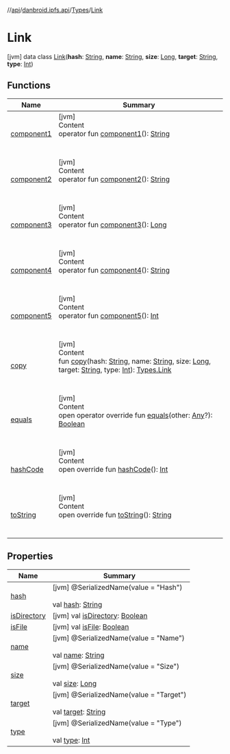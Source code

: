 //[api](../../../index.md)/[danbroid.ipfs.api](../../index.md)/[Types](../index.md)/[Link](index.md)



# Link  
 [jvm] data class [Link](index.md)(**hash**: [String](https://kotlinlang.org/api/latest/jvm/stdlib/kotlin/-string/index.html), **name**: [String](https://kotlinlang.org/api/latest/jvm/stdlib/kotlin/-string/index.html), **size**: [Long](https://kotlinlang.org/api/latest/jvm/stdlib/kotlin/-long/index.html), **target**: [String](https://kotlinlang.org/api/latest/jvm/stdlib/kotlin/-string/index.html), **type**: [Int](https://kotlinlang.org/api/latest/jvm/stdlib/kotlin/-int/index.html))   


## Functions  
  
|  Name|  Summary| 
|---|---|
| [component1](component1.md)| [jvm]  <br>Content  <br>operator fun [component1](component1.md)(): [String](https://kotlinlang.org/api/latest/jvm/stdlib/kotlin/-string/index.html)  <br><br><br>
| [component2](component2.md)| [jvm]  <br>Content  <br>operator fun [component2](component2.md)(): [String](https://kotlinlang.org/api/latest/jvm/stdlib/kotlin/-string/index.html)  <br><br><br>
| [component3](component3.md)| [jvm]  <br>Content  <br>operator fun [component3](component3.md)(): [Long](https://kotlinlang.org/api/latest/jvm/stdlib/kotlin/-long/index.html)  <br><br><br>
| [component4](component4.md)| [jvm]  <br>Content  <br>operator fun [component4](component4.md)(): [String](https://kotlinlang.org/api/latest/jvm/stdlib/kotlin/-string/index.html)  <br><br><br>
| [component5](component5.md)| [jvm]  <br>Content  <br>operator fun [component5](component5.md)(): [Int](https://kotlinlang.org/api/latest/jvm/stdlib/kotlin/-int/index.html)  <br><br><br>
| [copy](copy.md)| [jvm]  <br>Content  <br>fun [copy](copy.md)(hash: [String](https://kotlinlang.org/api/latest/jvm/stdlib/kotlin/-string/index.html), name: [String](https://kotlinlang.org/api/latest/jvm/stdlib/kotlin/-string/index.html), size: [Long](https://kotlinlang.org/api/latest/jvm/stdlib/kotlin/-long/index.html), target: [String](https://kotlinlang.org/api/latest/jvm/stdlib/kotlin/-string/index.html), type: [Int](https://kotlinlang.org/api/latest/jvm/stdlib/kotlin/-int/index.html)): [Types.Link](index.md)  <br><br><br>
| [equals](../-config/-config-change/index.md#kotlin/Any/equals/#kotlin.Any?/PointingToDeclaration/)| [jvm]  <br>Content  <br>open operator override fun [equals](../-config/-config-change/index.md#kotlin/Any/equals/#kotlin.Any?/PointingToDeclaration/)(other: [Any](https://kotlinlang.org/api/latest/jvm/stdlib/kotlin/-any/index.html)?): [Boolean](https://kotlinlang.org/api/latest/jvm/stdlib/kotlin/-boolean/index.html)  <br><br><br>
| [hashCode](../-config/-config-change/index.md#kotlin/Any/hashCode/#/PointingToDeclaration/)| [jvm]  <br>Content  <br>open override fun [hashCode](../-config/-config-change/index.md#kotlin/Any/hashCode/#/PointingToDeclaration/)(): [Int](https://kotlinlang.org/api/latest/jvm/stdlib/kotlin/-int/index.html)  <br><br><br>
| [toString](../-config/-config-change/index.md#kotlin/Any/toString/#/PointingToDeclaration/)| [jvm]  <br>Content  <br>open override fun [toString](../-config/-config-change/index.md#kotlin/Any/toString/#/PointingToDeclaration/)(): [String](https://kotlinlang.org/api/latest/jvm/stdlib/kotlin/-string/index.html)  <br><br><br>


## Properties  
  
|  Name|  Summary| 
|---|---|
| [hash](index.md#danbroid.ipfs.api/Types.Link/hash/#/PointingToDeclaration/)|  [jvm] @SerializedName(value = "Hash")  <br>  <br>val [hash](index.md#danbroid.ipfs.api/Types.Link/hash/#/PointingToDeclaration/): [String](https://kotlinlang.org/api/latest/jvm/stdlib/kotlin/-string/index.html)   <br>
| [isDirectory](index.md#danbroid.ipfs.api/Types.Link/isDirectory/#/PointingToDeclaration/)|  [jvm] val [isDirectory](index.md#danbroid.ipfs.api/Types.Link/isDirectory/#/PointingToDeclaration/): [Boolean](https://kotlinlang.org/api/latest/jvm/stdlib/kotlin/-boolean/index.html)   <br>
| [isFile](index.md#danbroid.ipfs.api/Types.Link/isFile/#/PointingToDeclaration/)|  [jvm] val [isFile](index.md#danbroid.ipfs.api/Types.Link/isFile/#/PointingToDeclaration/): [Boolean](https://kotlinlang.org/api/latest/jvm/stdlib/kotlin/-boolean/index.html)   <br>
| [name](index.md#danbroid.ipfs.api/Types.Link/name/#/PointingToDeclaration/)|  [jvm] @SerializedName(value = "Name")  <br>  <br>val [name](index.md#danbroid.ipfs.api/Types.Link/name/#/PointingToDeclaration/): [String](https://kotlinlang.org/api/latest/jvm/stdlib/kotlin/-string/index.html)   <br>
| [size](index.md#danbroid.ipfs.api/Types.Link/size/#/PointingToDeclaration/)|  [jvm] @SerializedName(value = "Size")  <br>  <br>val [size](index.md#danbroid.ipfs.api/Types.Link/size/#/PointingToDeclaration/): [Long](https://kotlinlang.org/api/latest/jvm/stdlib/kotlin/-long/index.html)   <br>
| [target](index.md#danbroid.ipfs.api/Types.Link/target/#/PointingToDeclaration/)|  [jvm] @SerializedName(value = "Target")  <br>  <br>val [target](index.md#danbroid.ipfs.api/Types.Link/target/#/PointingToDeclaration/): [String](https://kotlinlang.org/api/latest/jvm/stdlib/kotlin/-string/index.html)   <br>
| [type](index.md#danbroid.ipfs.api/Types.Link/type/#/PointingToDeclaration/)|  [jvm] @SerializedName(value = "Type")  <br>  <br>val [type](index.md#danbroid.ipfs.api/Types.Link/type/#/PointingToDeclaration/): [Int](https://kotlinlang.org/api/latest/jvm/stdlib/kotlin/-int/index.html)   <br>

